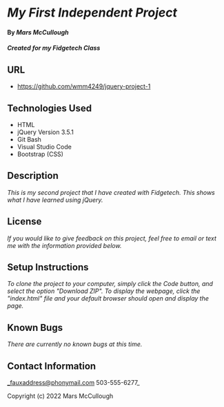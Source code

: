 # _My First Independent Project_

#### By _**Mars McCullough**_

#### _Created for my Fidgetech Class_

## URL

* https://github.com/wmm4249/jquery-project-1

## Technologies Used

* HTML
* jQuery Version 3.5.1
* Git Bash
* Visual Studio Code
* Bootstrap (CSS)

## Description

_This is my second project that I have created with Fidgetech. This shows what I have learned using jQuery._

## License

_If you would like to give feedback on this project, feel free to email or text me with the information provided below._

## Setup Instructions

_To clone the project to your computer, simply click the Code button, and select the option "Download ZIP". To display the webpage, click the "index.html" file and your default browser should open and display the page._

## Known Bugs

_There are currently no known bugs at this time._

## Contact Information

_fauxaddress@phonymail.com
  503-555-6277_

Copyright (c) 2022 Mars McCullough
